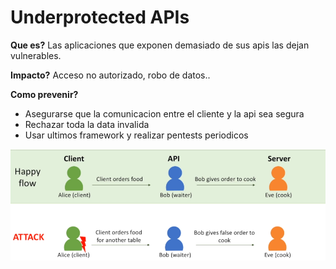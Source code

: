 # Underprotected APIs

**Que es?** Las aplicaciones que exponen demasiado de sus apis las dejan vulnerables. 

**Impacto?** Acceso no autorizado, robo de datos.. 

**Como prevenir?**

* Asegurarse que la comunicacion entre el cliente y la api sea segura
* Rechazar toda la data invalida
* Usar ultimos framework y realizar pentests periodicos

![](../../../.gitbook/assets/imagen%20%28429%29.png)

